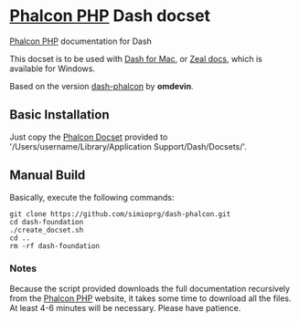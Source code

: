 # [Phalcon PHP](http://foundation.zurb.com) Dash docset


[Phalcon PHP](http://phalconphp.com/en/) documentation for Dash

This docset is to be used with [Dash for Mac](http://kapeli.com/dash),
or [Zeal docs]( http://zealdocs.org), which is available for Windows.

Based on the version [dash-phalcon](https://github.com/omdevin/dash-phalcon) by **omdevin**.


## Basic Installation

Just copy the [Phalcon Docset](https://github.com/simioprg/dash-phalcon/releases/download/1.0/Phalcon.zip) provided to '/Users/username/Library/Application Support/Dash/Docsets/'.

## Manual Build

Basically, execute the following commands:

```
git clone https://github.com/simioprg/dash-phalcon.git
cd dash-foundation
./create_docset.sh
cd ..
rm -rf dash-foundation
```

### Notes

Because the script provided downloads the full documentation recursively from the [Phalcon PHP](http://phalconphp.com/en/)  website, it takes some time to download all the files. At least 4-6 minutes will be necessary. Please have patience.
